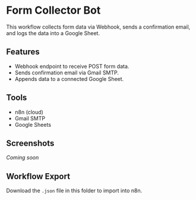 # Form Collector Bot

This workflow collects form data via Webhook, sends a confirmation email, and logs the data into a Google Sheet.

## Features
- Webhook endpoint to receive POST form data.
- Sends confirmation email via Gmail SMTP.
- Appends data to a connected Google Sheet.

## Tools
- n8n (cloud)
- Gmail SMTP
- Google Sheets

## Screenshots
_Coming soon_

## Workflow Export
Download the `.json` file in this folder to import into n8n.
